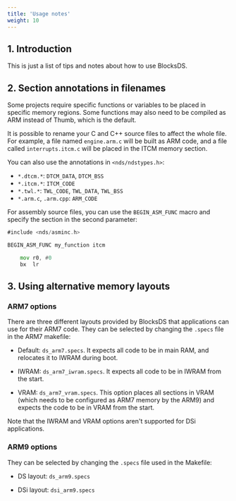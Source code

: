 ```yaml
---
title: 'Usage notes'
weight: 10
---
```


## 1. Introduction

This is just a list of tips and notes about how to use BlocksDS.

## 2. Section annotations in filenames

Some projects require specific functions or variables to be placed in specific
memory regions. Some functions may also need to be compiled as ARM instead of
Thumb, which is the default.

It is possible to rename your C and C++ source files to affect the whole file.
For example, a file named `engine.arm.c` will be built as ARM code, and a file
called `interrupts.itcm.c` will be placed in the ITCM memory section.

You can also use the annotations in `<nds/ndstypes.h>`:

- `*.dtcm.*`:  `DTCM_DATA`, `DTCM_BSS`
- `*.itcm.*`: `ITCM_CODE`
- `*.twl.*`: `TWL_CODE`, `TWL_DATA`, `TWL_BSS`
- `*.arm.c`, `.arm.cpp`: `ARM_CODE`

For assembly source files, you can use the `BEGIN_ASM_FUNC` macro and specify
the section in the second parameter:

```asm
#include <nds/asminc.h>

BEGIN_ASM_FUNC my_function itcm

    mov r0, #0
    bx  lr
```

## 3. Using alternative memory layouts

### ARM7 options

There are three different layouts provided by BlocksDS that applications can use
for their ARM7 code. They can be selected by changing the `.specs` file in the
ARM7 makefile:

- Default: `ds_arm7.specs`. It expects all code to be in main RAM, and relocates
  it to IWRAM during boot.

- IWRAM: `ds_arm7_iwram.specs`. It expects all code to be in IWRAM from the
  start.

- VRAM: `ds_arm7_vram.specs`. This option places all sections in VRAM (which
  needs to be configured as ARM7 memory by the ARM9) and expects the code to be
  in VRAM from the start.

Note that the IWRAM and VRAM options aren't supported for DSi applications.

### ARM9 options

They can be selected by changing the `.specs` file used in the Makefile:

- DS layout: `ds_arm9.specs`

- DSi layout: `dsi_arm9.specs`
